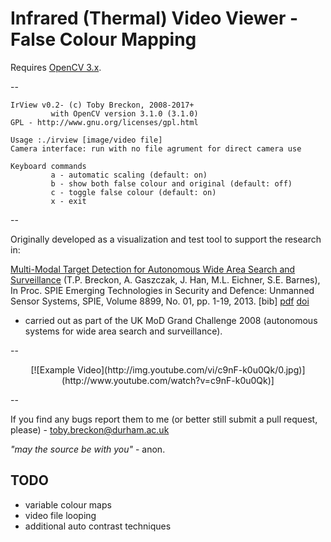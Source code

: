 # Infrared (Thermal) Video Viewer - False Colour Mapping

Requires [OpenCV 3.x](http://www.opencv.org).

--
```
IrView v0.2- (c) Toby Breckon, 2008-2017+
         with OpenCV version 3.1.0 (3.1.0)
GPL - http://www.gnu.org/licenses/gpl.html

Usage :./irview [image/video file]
Camera interface: run with no file agrument for direct camera use

Keyboard commands
         a - automatic scaling (default: on)
         b - show both false colour and original (default: off)
         c - toggle false colour (default: on)
         x - exit
```
--

Originally developed as a visualization and test tool to support the research in:

[Multi-Modal Target Detection for Autonomous Wide Area Search and Surveillance](http://community.dur.ac.uk/toby.breckon/publications/papers/breckon13autonomous.pdf)
(T.P. Breckon, A. Gaszczak, J. Han, M.L. Eichner, S.E. Barnes), In Proc. SPIE Emerging Technologies in Security and Defence: Unmanned Sensor Systems, SPIE, Volume 8899, No. 01, pp. 1-19, 2013. [bib] [pdf](http://community.dur.ac.uk/toby.breckon/publications/papers/breckon13autonomous.pdf) [doi](http://dx.doi.org/10.1117/12.2028340)

- carried out as part of the UK MoD Grand Challenge 2008 (autonomous systems for wide area search and surveillance).

--
<p align="center">
[![Example Video](http://img.youtube.com/vi/c9nF-k0u0Qk/0.jpg)](http://www.youtube.com/watch?v=c9nF-k0u0Qk)]
</p>
--

If you find any bugs report them to me (or better still submit a pull request, please) - toby.breckon@durham.ac.uk

_"may the source be with you"_ - anon.

## TODO
- variable colour maps
- video file looping
- additional auto contrast techniques
